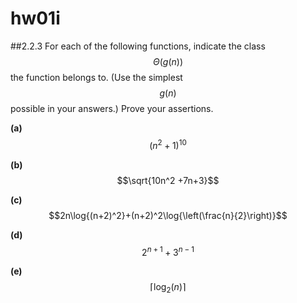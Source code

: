 # hw01i

##2.2.3
For each of the following functions, indicate the class $$\Theta(g(n))$$ the function belongs to. (Use the simplest $$g(n)$$ possible in your answers.) Prove your assertions.

**(a)** $$(n^2 +1)^{10}$$

**(b)** $$\sqrt{10n^2 +7n+3}$$

**(c)** $$2n\log{(n+2)^2}+(n+2)^2\log{\left(\frac{n}{2}\right)}$$

**(d)** $$2^{n+1}+3^{n-1}$$

**(e)** $$\left\lceil\log_{2}{(n)}\right\rceil$$
